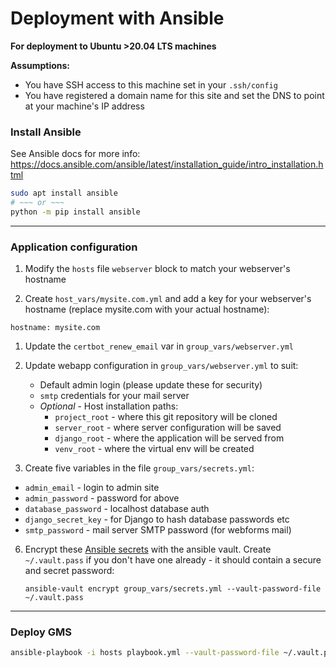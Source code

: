 # Deployment with Ansible


**For deployment to Ubuntu >20.04 LTS machines**

**Assumptions:**
- You have SSH access to this machine set in your `.ssh/config`
- You have registered a domain name for this site and set the DNS to point at your machine's IP address


### Install Ansible

See Ansible docs for more info:
https://docs.ansible.com/ansible/latest/installation_guide/intro_installation.html

```sh
sudo apt install ansible
# ~~~ or ~~~
python -m pip install ansible
```

---

### Application configuration

1. Modify the `hosts` file `webserver` block to match your webserver's hostname

1. Create `host_vars/mysite.com.yml` and add a key for your webserver's hostname (replace mysite.com with your actual hostname):

  `hostname: mysite.com`

1. Update the `certbot_renew_email` var in `group_vars/webserver.yml`

1. Update webapp configuration in `group_vars/webserver.yml` to suit:
   - Default admin login (please update these for security)
   - `smtp` credentials for your mail server
   - *Optional* - Host installation paths:
     - `project_root` - where this git repository will be cloned
     - `server_root` - where server configuration will be saved
     - `django_root` - where the application will be served from
     - `venv_root` - where the virtual env will be created


5. Create five variables in the file `group_vars/secrets.yml`:
  - `admin_email`       - login to admin site
  - `admin_password`    - password for above
  - `database_password` - localhost database auth
  - `django_secret_key` - for Django to hash database passwords etc
  - `smtp_password`     - mail server SMTP password (for webforms mail)


6. Encrypt these [Ansible secrets](https://docs.ansible.com/ansible/latest/user_guide/vault.html#encrypting-existing-files) with the ansible vault. Create `~/.vault.pass` if you don't have one already - it should contain a secure and secret password:
    ```
    ansible-vault encrypt group_vars/secrets.yml --vault-password-file ~/.vault.pass
    ```

---

### Deploy GMS

```sh
ansible-playbook -i hosts playbook.yml --vault-password-file ~/.vault.pass
```
